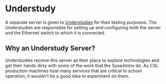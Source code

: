 # Understudy

A separate server is given to [Understudies](../../general/understudies.md) for their testing purposes. The Understudies are responsible for setting up and configuring both the server and the Ethernet switch to which it is connected.

## Why an Understudy Server?

Understudies receive this server as their place to explore technologies and get their hands dirty with some of the work that the Sysadmins do. As CSL production machines host many services that are critical to school operation, it wouldn't be a good idea to experiment on them.

